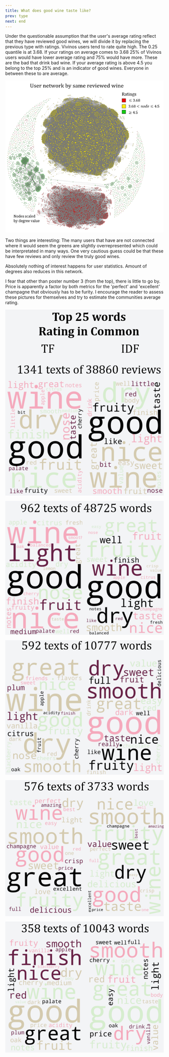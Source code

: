 ```yaml
---
title: What does good wine taste like?
prev: type
next: end
---
```

Under the questionable assumption that the user's average rating reflect that they have reviewed good wines, we will divide it by replacing the previous type with ratings. Vivinos users tend to rate quite high. The 0.25 quantile is at 3.68. If your ratings on average comes to 3.68 25% of Vivinos users would have lower average rating and 75% would have more. These are the bad that drink bad wine. If your average rating is above 4.5 you belong to the top 25% and is an indicator of good wines. Everyone in between these to are average.

![](/images/User_Network_RATING.png)

Two things are interesting: The many users that have are not connected where it would seem the greens are slightly overrepresented which could be interpretated in many ways. One very cautious guess could be that these have few reviews and only review the truly good wines.

Absolutely nothing of interest happens for user statistics. Amount of degrees also reduces in this network.

I fear that other than poster number 3 (from the top), there is little to go by. Price is apparently a factor by both metrics for the 'perfect' and 'excellent' champagne that obviously has to be furity. I encourage the reader to assess these pictures for themselves and try to estimate the communities average rating.

![](/images/rating_1.png)
 
![](/images/rating_2.png)
 
![](/images/rating_3.png)
 
![](/images/rating_4.png)
 
![](/images/rating_5.png)